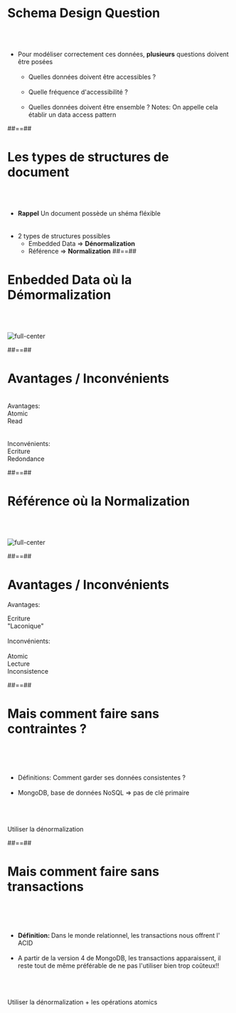 <!-- .slide-->
# Schema Design Question
<br><br>
- Pour modéliser correctement ces données, <b>plusieurs</b> questions doivent être posées<br><br>
    - Quelles données doivent être accessibles ?<br><br>
    - Quelle fréquence d'accessibilité ?<br><br>
    - Quelles données doivent être ensemble ?
Notes: On appelle cela établir un data access pattern

##==##

<!-- .slide: class="sfeir-basic-slide"-->
# Les types de structures de document
<br><br>

- <b>Rappel</b> Un document possède un shéma fléxible<br><br><br>
- 2 types de structures possibles
    - Embedded Data => <b>Dénormalization</b>
    - Référence => <b>Normalization</b>
##==##

<!-- .slide-->
# Enbedded Data où la Démormalization
<br><br>

![full-center](assets/images/school/data-modeling/denormalization.svg)

##==##

<!-- .slide-->
# Avantages / Inconvénients
<br>
Avantages:
<br>
<div class="flex-row">
  <div class="bold circle">Atomic</div>
  <div class="bold circle">Read</div>
</div>
<br><br>
Inconvénients:
<br>
<div class="flex-row">
  <div class="bold circle">Ecriture</div>
  <div class="bold circle">Redondance<div>
</div>

##==##

<!-- .slide-->
# Référence où la Normalization
<br><br>

![full-center](assets/images/school/data-modeling/normalization.svg)

##==##

<!-- slide-->
# Avantages / Inconvénients

Avantages: 
<br>
<div class="flex-row">
  <div class="bold circle">Ecriture</div>
  <div class="bold circle">"Laconique"</div>
</div>
<br>
Inconvénients:
<br><br>
<div class="flex-row">
  <div class="bold circle">Atomic</div>
  <div class="bold circle">Lecture</div>
  <div class="bold circle">Inconsistence</div>
</div>

##==##

<!-- .slide-->
# Mais comment faire sans contraintes ? 
<br><br><br>

- Définitions:</strong> Comment garder ses données consistentes ?<br><br>
- MongoDB, base de données NoSQL => pas de clé primaire<br><br><br><br>

Utiliser la dénormalization
<!-- .element: class="bold center important" -->

##==##

<!-- .slide-->
# Mais comment faire sans transactions
<br><br><br>

- <b>Définition: </b>Dans le monde relationnel, les transactions nous offrent l' ACID <br><br>
- A partir de la version 4 de MongoDB, les transactions apparaissent, il reste tout de même préférable de ne pas l'utiliser bien trop coûteux!!<br><br><br><br>

Utiliser la dénormalization + les opérations atomics
<!-- .element: class="important bold center" -->
